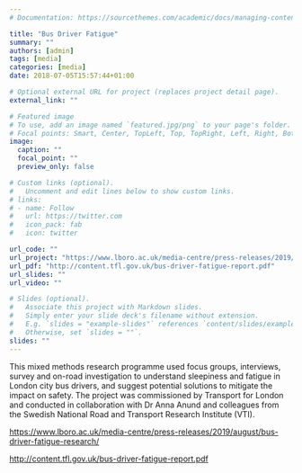 ```yaml
---
# Documentation: https://sourcethemes.com/academic/docs/managing-content/

title: "Bus Driver Fatigue"
summary: ""
authors: [admin]
tags: [media]
categories: [media]
date: 2018-07-05T15:57:44+01:00

# Optional external URL for project (replaces project detail page).
external_link: ""

# Featured image
# To use, add an image named `featured.jpg/png` to your page's folder.
# Focal points: Smart, Center, TopLeft, Top, TopRight, Left, Right, BottomLeft, Bottom, BottomRight.
image:
  caption: ""
  focal_point: ""
  preview_only: false

# Custom links (optional).
#   Uncomment and edit lines below to show custom links.
# links:
# - name: Follow
#   url: https://twitter.com
#   icon_pack: fab
#   icon: twitter

url_code: ""
url_project: "https://www.lboro.ac.uk/media-centre/press-releases/2019/august/bus-driver-fatigue-research/"
url_pdf: "http://content.tfl.gov.uk/bus-driver-fatigue-report.pdf"
url_slides: ""
url_video: ""

# Slides (optional).
#   Associate this project with Markdown slides.
#   Simply enter your slide deck's filename without extension.
#   E.g. `slides = "example-slides"` references `content/slides/example-slides.md`.
#   Otherwise, set `slides = ""`.
slides: ""
---
```

This mixed methods research programme used focus groups, interviews, survey and on-road investigation to understand sleepiness and fatigue in London city bus drivers, and suggest potential solutions to mitigate the impact on safety. The project was commissioned by Transport for London and conducted in collaboration with Dr Anna Anund and colleagues from the Swedish National Road and Transport Research Institute (VTI).

https://www.lboro.ac.uk/media-centre/press-releases/2019/august/bus-driver-fatigue-research/

http://content.tfl.gov.uk/bus-driver-fatigue-report.pdf
